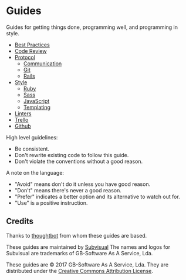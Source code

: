 Guides
======

Guides for getting things done, programming well, and programming in style.

* [Best Practices](/best-practices)
* [Code Review](/code-review)
* [Protocol](/protocol)
  * [Communication](/protocol/communication)
  * [Git](/protocol/git)
  * [Rails](/protocol/rails)
* [Style](/style)
  * [Ruby](/style/ruby)
  * [Sass](/style/sass)
  * [JavaScript](/style/js)
  * [Templating](/style/templating)
* [Linters](/linters)
* [Trello](/trello)
* [Github](/github)

High level guidelines:

* Be consistent.
* Don't rewrite existing code to follow this guide.
* Don't violate the conventions without a good reason.

A note on the language:

* "Avoid" means don't do it unless you have good reason.
* "Don't" means there's never a good reason.
* "Prefer" indicates a better option and its alternative to watch out for.
* "Use" is a positive instruction.

Credits
-------

Thanks to [thoughtbot](http://thoughtbot.com/) from whom these guides are based.

These guides are maintained by [Subvisual](https://subvisual.co)
The names and logos for Subvisual are trademarks of GB-Software As A Service, Lda.

These guides are © 2017 GB-Software As A Service, Lda.
They are distributed under the [Creative Commons
Attribution License](http://creativecommons.org/licenses/by/3.0/).
